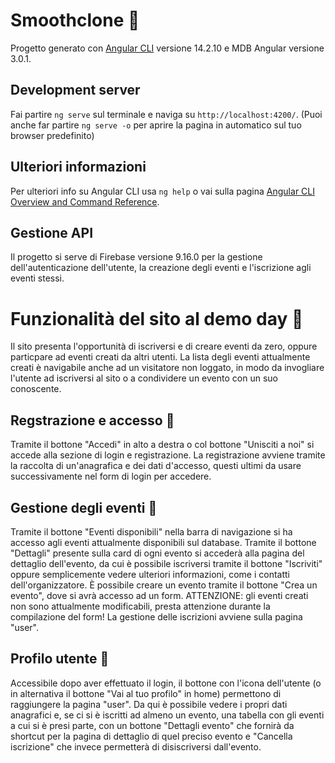 # Smoothclone :wrestling:

Progetto generato con [Angular CLI](https://github.com/angular/angular-cli) versione 14.2.10 e MDB Angular versione 3.0.1.

## Development server

Fai partire `ng serve` sul terminale e naviga su `http://localhost:4200/`. (Puoi anche far partire `ng serve -o` per aprire la pagina in automatico sul tuo browser predefinito)

## Ulteriori informazioni

Per ulteriori info su Angular CLI usa `ng help` o vai sulla pagina [Angular CLI Overview and Command Reference](https://angular.io/cli).

## Gestione API

Il progetto si serve di Firebase versione 9.16.0 per la gestione dell'autenticazione dell'utente, la creazione degli eventi e l'iscrizione agli eventi stessi.

# Funzionalità del sito al demo day :1st_place_medal:

Il sito presenta l'opportunità di iscriversi e di creare eventi da zero, oppure particpare ad eventi creati da altri utenti. La lista degli eventi attualmente creati è navigabile anche ad un visitatore non loggato, in modo da invogliare l'utente ad iscriversi al sito o a condividere un evento con un suo conoscente.

## Regstrazione e accesso :punch:

Tramite il bottone "Accedi" in alto a destra o col bottone "Unisciti a noi" si accede alla sezione di login e registrazione. La registrazione avviene tramite la raccolta di un'anagrafica e dei dati d'accesso, questi ultimi da usare successivamente nel form di login per accedere.

## Gestione degli eventi :punch:

Tramite il bottone "Eventi disponibili" nella barra di navigazione si ha accesso agli eventi attualmente disponibili sul database. Tramite il bottone "Dettagli" presente sulla card di ogni evento si accederà alla pagina del dettaglio dell'evento, da cui è possibile iscriversi tramite il bottone "Iscriviti" oppure semplicemente vedere ulteriori informazioni, come i contatti dell'organizzatore. È possibile creare un evento tramite il bottone "Crea un evento", dove si avrà accesso ad un form. ATTENZIONE: gli eventi creati non sono attualmente modificabili, presta attenzione durante la compilazione del form!
La gestione delle iscrizioni avviene sulla pagina "user".

## Profilo utente :punch:

Accessibile dopo aver effettuato il login, il bottone con l'icona dell'utente (o in alternativa il bottone "Vai al tuo profilo" in home) permettono di raggiungere la pagina "user". Da qui è possibile vedere i propri dati anagrafici e, se ci si è iscritti ad almeno un evento, una tabella con gli eventi a cui si è presi parte, con un bottone "Dettagli evento" che fornirà da shortcut per la pagina di dettaglio di quel preciso evento e "Cancella iscrizione" che invece permetterà di disiscriversi dall'evento.
